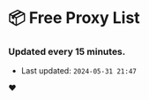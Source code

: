 # :package: Free Proxy List
### Updated every 15 minutes.

- Last updated: `2024-05-31 21:47`

:heart:

